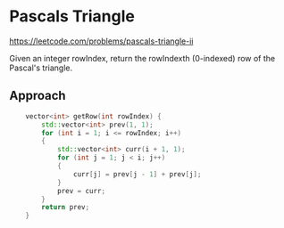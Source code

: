 # Pascals Triangle

https://leetcode.com/problems/pascals-triangle-ii

Given an integer rowIndex, return the rowIndexth (0-indexed) row of the Pascal's triangle.

## Approach 

``` C++
    vector<int> getRow(int rowIndex) {
        std::vector<int> prev(1, 1);
        for (int i = 1; i <= rowIndex; i++)
        {
            std::vector<int> curr(i + 1, 1);
            for (int j = 1; j < i; j++)
            {
                curr[j] = prev[j - 1] + prev[j];
            }
            prev = curr;
        }
        return prev;
    }
```
